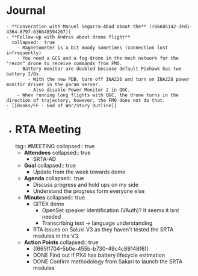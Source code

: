 # Journal
	- **Converation with Manuel Segarra-Abad about the** ((66605142-3ed1-4364-8797-636648594267))
	- **Follow-up with Andres about drone flight**
	  collapsed:: true
		- Magnetometer is a bit moody sometimes (connection lost infrequently)
		- You need a GCS and a fog-drone in the mesh network for the "recon" drone to receive commands from FMO.
		- Battery monitor are doubled because default Pixhawk has two battery I/Os.
			- With the new PDB, turn off INA226 and turn on INA228 power monitor driver in the param server.
			- Also disable Power Monitor 2 in QGC.
		- When running long flights with QGC, the drone turns in the direction of trajectory, however, the FMO does not do that.
	- [[Books/FF - God of War/Story Outline]]
- # RTA Meeting
  tag:: #MEETING
  collapsed:: true
	- **Attendees**
	  collapsed:: true
		- SRTA-AD
	- **Goal**
	  collapsed:: true
		- Update from the week towards demo
	- **Agenda**
	  collapsed:: true
		- Discuss progress and hold ups on my side
		- Understand the progress form everyone else
	- **Minutes**
	  collapsed:: true
		- GITEX demo
			- OpenSet speaker identification (VAuth)? It seems it isnt needed
			- Transcribing text -> language understanding
		- RTA issues on Saluki V3 as they haven't tested the SRTA modules in the V3.
	- **Action Points**
	  collapsed:: true
		- ((665ff704-5b0e-455b-b730-49c4c89148f6))
		- DONE Find out if PX4 has battery lifecycle estimation
		- DONE Confirm methodology from Sakari to launch the SRTA modules